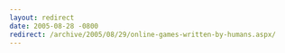 ```yaml
---
layout: redirect
date: 2005-08-28 -0800
redirect: /archive/2005/08/29/online-games-written-by-humans.aspx/
---
```

